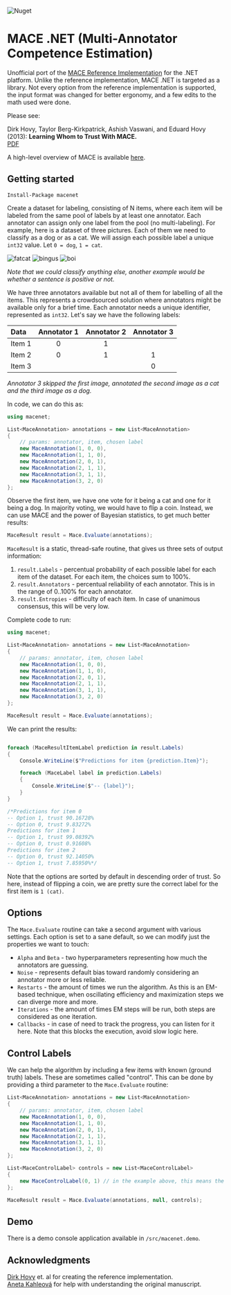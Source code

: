 ![Nuget](https://img.shields.io/nuget/v/macenet)

# MACE .NET (Multi-Annotator Competence Estimation)
Unofficial port of the [MACE Reference Implementation](https://github.com/dirkhovy/MACE) for the .NET platform. Unlike the reference implementation, MACE .NET is targeted as a library. Not every option from the reference implementation is supported, the input format was changed for better ergonomy, and a few edits to the math used were done.

Please see:

Dirk Hovy, Taylor Berg-Kirkpatrick, Ashish Vaswani, and Eduard Hovy (2013): **Learning Whom to Trust With MACE.**  
[PDF](https://aclanthology.org/N13-1132/)

A high-level overview of MACE is available [here](https://toloka.ai/docs/crowd-kit/reference/crowdkit.aggregation.classification.mace.MACE/).

## Getting started

```
Install-Package macenet
```

Create a dataset for labeling, consisting of N items, where each item will be labeled from the same pool of labels by at least one annotator. Each annotator can assign only one label from the pool (no multi-labeling).
For example, here is a dataset of three pictures. Each of them we need to classify as a dog or as a cat. We will assign each possible label a unique `int32` value. Let `0 = dog`, `1 = cat`.  

![fatcat](https://github.com/lofcz/macenet/assets/10260230/e55b43ed-57fb-46a1-8b46-938fdd0dbdcd)
![bingus](https://github.com/lofcz/macenet/assets/10260230/1b343f36-0d0e-4ef3-afe7-1a659d630d69)
![boi](https://github.com/lofcz/macenet/assets/10260230/8261ba69-5c1a-4053-9771-c54ea437a343)

_Note that we could classify anything else, another example would be whether a sentence is positive or not._

We have three annotators available but not all of them for labelling of all the items. This represents a crowdsourced solution where annotators might be available only for a brief time.
Each annotator needs a unique identifier, represented as `int32`. Let's say we have the following labels:

| Data | Annotator 1 | Annotator 2 | Annotator 3 |
|:------|:---:|:---:|:---:|
| Item 1    | 0 | 1 |   |
| Item 2    | 0 | 1 | 1 |
| Item 3    |   |   | 0 |

_Annotator 3 skipped the first image, annotated the second image as a cat and the third image as a dog._

In code, we can do this as:

```cs
using macenet;

List<MaceAnnotation> annotations = new List<MaceAnnotation>
{
    // params: annotator, item, chosen label 
    new MaceAnnotation(1, 0, 0),
    new MaceAnnotation(1, 1, 0),
    new MaceAnnotation(2, 0, 1),
    new MaceAnnotation(2, 1, 1),
    new MaceAnnotation(3, 1, 1),
    new MaceAnnotation(3, 2, 0)
};
```

Observe the first item, we have one vote for it being a cat and one for it being a dog. In majority voting, we would have to flip a coin.
Instead, we can use MACE and the power of Bayesian statistics, to get much better results:

```cs
MaceResult result = Mace.Evaluate(annotations);
```

`MaceResult` is a static, thread-safe routine, that gives us three sets of output information:

1. `result.Labels` - percentual probability of each possible label for each item of the dataset. For each item, the choices sum to 100%.
2. `result.Annotators` - percentual reliability of each annotator. This is in the range of 0..100% for each annotator.
3. `result.Entropies` - difficulty of each item. In case of unanimous consensus, this will be very low.

Complete code to run:

```cs
using macenet;

List<MaceAnnotation> annotations = new List<MaceAnnotation>
{
    // params: annotator, item, chosen label 
    new MaceAnnotation(1, 0, 0),
    new MaceAnnotation(1, 1, 0),
    new MaceAnnotation(2, 0, 1),
    new MaceAnnotation(2, 1, 1),
    new MaceAnnotation(3, 1, 1),
    new MaceAnnotation(3, 2, 0)
};

MaceResult result = Mace.Evaluate(annotations);
```

We can print the results:

```cs

foreach (MaceResultItemLabel prediction in result.Labels)
{
    Console.WriteLine($"Predictions for item {prediction.Item}");

    foreach (MaceLabel label in prediction.Labels)
    {
        Console.WriteLine($"-- {label}");
    }
}

/*Predictions for item 0
-- Option 1, trust 90.16728%
-- Option 0, trust 9.83272%
Predictions for item 1
-- Option 1, trust 99.08392%
-- Option 0, trust 0.91608%
Predictions for item 2
-- Option 0, trust 92.14050%
-- Option 1, trust 7.85950%*/
```

Note that the options are sorted by default in descending order of trust. So here, instead of flipping a coin, we are pretty sure the correct label for the first item is `1 (cat)`.

## Options

The `Mace.Evaluate` routine can take a second argument with various settings. Each option is set to a sane default, so we can modify just the properties we want to touch:

- `Alpha` and `Beta` - two hyperparameters representing how much the annotators are guessing.
- `Noise` - represents default bias toward randomly considering an annotator more or less reliable.
- `Restarts` - the amount of times we run the algorithm. As this is an EM-based technique, when oscillating efficiency and maximization steps we can diverge more and more.
- `Iterations` - the amount of times EM steps will be run, both steps are considered as one iteration.
- `Callbacks` - in case of need to track the progress, you can listen for it here. Note that this blocks the execution, avoid slow logic here.

## Control Labels

We can help the algorithm by including a few items with known (ground truth) labels. These are sometimes called "control". This can be done by providing a third parameter to the `Mace.Evaluate` routine:

```cs
List<MaceAnnotation> annotations = new List<MaceAnnotation>
{
    // params: annotator, item, chosen label 
    new MaceAnnotation(1, 0, 0),
    new MaceAnnotation(1, 1, 0),
    new MaceAnnotation(2, 0, 1),
    new MaceAnnotation(2, 1, 1),
    new MaceAnnotation(3, 1, 1),
    new MaceAnnotation(3, 2, 0)
};

List<MaceControlLabel> controls = new List<MaceControlLabel>
{
    new MaceControlLabel(0, 1) // in the example above, this means the first item is a cat
};

MaceResult result = Mace.Evaluate(annotations, null, controls);
```

## Demo

There is a demo console application available in `/src/macenet.demo`.

## Acknowledgments

[Dirk Hovy](https://github.com/dirkhovy) et. al for creating the reference implementation.  
[Aneta Kahleová](https://github.com/anetakahle) for help with understanding the original manuscript.
